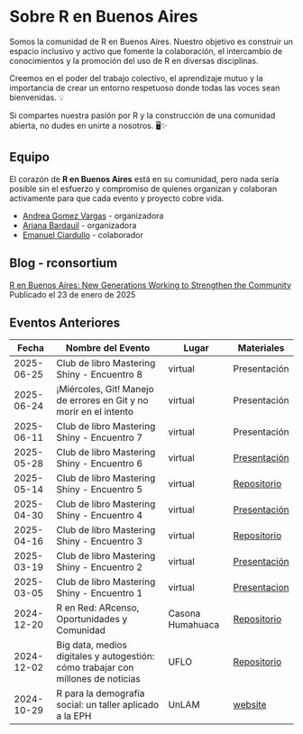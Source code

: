 # Sobre R en Buenos Aires 

Somos la comunidad de R en Buenos Aires. Nuestro objetivo es construir un espacio inclusivo y activo que fomente la colaboración, el intercambio de conocimientos y la promoción del uso de R en diversas disciplinas. 

Creemos en el poder del trabajo colectivo, el aprendizaje mutuo y la importancia de crear un entorno respetuoso donde todas las voces sean bienvenidas. 💡  

Si compartes nuestra pasión por R y la construcción de una comunidad abierta, no dudes en unirte a nosotros. 🖥️✨ 

## Equipo  
  
El corazón de **R en Buenos Aires** está en su comunidad, pero nada sería posible sin el esfuerzo y compromiso de quienes organizan y colaboran activamente para que cada evento y proyecto cobre vida.
- [Andrea Gomez Vargas](https://github.com/SoyAndrea) - organizadora
- [Ariana Bardauil](https://github.com/ariibard) - organizadora
- [Emanuel Ciardullo](https://github.com/ECiardullo) - colaborador

## Blog - rconsortium 

[R en Buenos Aires: New Generations Working to Strengthen the Community](https://r-consortium.org/posts/r-en-buenos-aires-new-generations-working-to-strengthen-the-community/) Publicado el 23 de enero de 2025

## Eventos Anteriores  

| Fecha       | Nombre del Evento                       | Lugar                | Materiales                       |
|-------------|-----------------------------------------|----------------------|-----------------------------------------|
| 2025-06-25  | Club de libro Mastering Shiny - Encuentro 8| virtual | Presentación |
| 2025-06-24  | ¡Miércoles, Git! Manejo de errores en Git y no morir en el intento | virtual | Presentación |
| 2025-06-11  | Club de libro Mastering Shiny - Encuentro 7| virtual | Presentación |
| 2025-05-28  | Club de libro Mastering Shiny - Encuentro 6| virtual | [Presentación](https://rpubs.com/GraBellotti/1316283) |
| 2025-05-14  | Club de libro Mastering Shiny - Encuentro 5| virtual | [Repositorio](https://github.com/ariibard/renbuenosaires_shiny_book_club_5)|
| 2025-04-30  | Club de libro Mastering Shiny - Encuentro 4| virtual | [Presentación](virginiagarciaalonso.github.io/rladiesba_shiny_book_club_4/)|
| 2025-04-16  | Club de libro Mastering Shiny - Encuentro 3| virtual | [Repositorio](https://github.com/monialo2000/Shiny-Workflow)|
| 2025-03-19  | Club de libro Mastering Shiny - Encuentro 2| virtual | [Presentación](https://github.com/renbaires/mastering-shiny/tree/main/2025-03-19%20encuentro%202)|
| 2025-03-05  | Club de libro Mastering Shiny - Encuentro 1| virtual | [Presentacion](https://mcnanton.github.io/RLadiesBA-Shiny_book_club-1/#/title-slide)|
| 2024-12-20  | R en Red: ARcenso, Oportunidades y Comunidad | Casona Humahuaca | [Repositorio](https://github.com/renbaires/2024-12-20-welcome)|
| 2024-12-02  | Big data, medios digitales y autogestión: cómo trabajar con millones de noticias    | UFLO         | [Repositorio](https://github.com/renbaires/2024-12-02-welcome) |
| 2024-10-29  | R para la demografía social: un taller aplicado a la EPH      | UnLAM      | [website](https://r-unlam.netlify.app/) |




